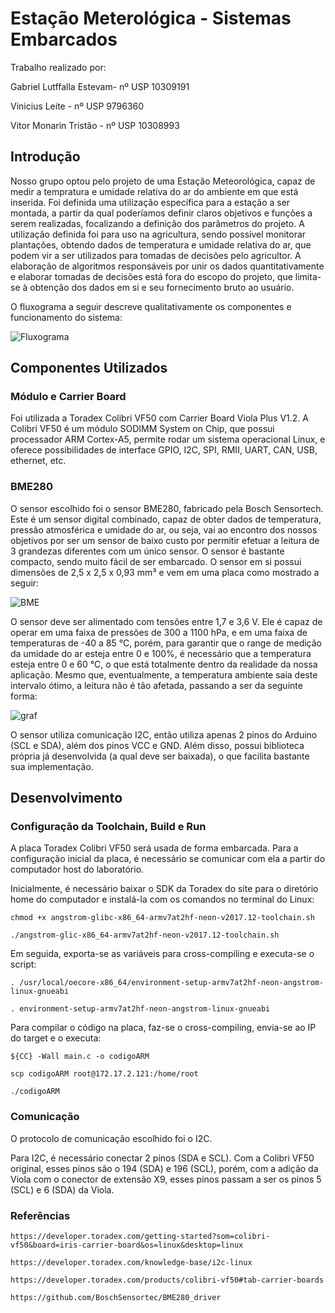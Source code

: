 # Estação Meterológica - Sistemas Embarcados

Trabalho realizado por:

  Gabriel Lutffalla Estevam- nº USP 10309191
  
  Vinicius Leite - nº USP 9796360
  
  Vitor Monarin Tristão - nº USP 10308993

## Introdução

Nosso grupo optou pelo projeto de uma Estação Meteorológica, capaz de medir a tempratura e umidade relativa do ar do ambiente em que está inserida. Foi definida uma utilização específica para a estação a ser montada, a partir da qual poderíamos definir claros objetivos e funções a serem realizadas, focalizando a definição dos parâmetros do projeto. A utilização definida foi para uso na agricultura, sendo possível monitorar plantações, obtendo dados de temperatura e umidade relativa do ar, que podem vir a ser utilizados para tomadas de decisões pelo agricultor. A elaboração de algoritmos responsáveis por unir os dados quantitativamente e elaborar tomadas de decisões está fora do escopo do projeto, que limita-se à obtenção dos dados em si e seu fornecimento bruto ao usuário.

O fluxograma a seguir descreve qualitativamente os componentes e funcionamento do sistema:

![Fluxograma](https://user-images.githubusercontent.com/70172639/128652794-9d6ec1bf-f1fa-4d71-994a-60a202df6239.png)


## Componentes Utilizados

### Módulo e Carrier Board

Foi utilizada a Toradex Colibri VF50 com Carrier Board Viola Plus V1.2. A Colibri VF50 é um módulo SODIMM System on Chip, que possui processador ARM Cortex-A5, permite rodar um sistema operacional Linux, e oferece possibilidades de interface GPIO, I2C, SPI, RMII, UART, CAN, USB, ethernet, etc.


### BME280

O sensor escolhido foi o sensor BME280, fabricado pela Bosch Sensortech. Este é um sensor digital combinado, capaz de obter dados de temperatura, pressão atmosférica e umidade do ar, ou seja, vai ao encontro dos nossos objetivos por ser um sensor de baixo custo por permitir efetuar a leitura de 3 grandezas diferentes com um único sensor. O
sensor é bastante compacto, sendo muito fácil de ser embarcado. O sensor em si possui dimensões de 2,5 x 2,5 x 0,93 mm³ e vem em uma placa como mostrado a seguir:

![BME](https://user-images.githubusercontent.com/70172639/128654577-44551808-6847-4d46-b0ae-3a2b86ee91e9.png)


O sensor deve ser alimentado com tensões entre 1,7 e 3,6 V. Ele é capaz de operar em uma faixa de pressões de 300 a 1100 hPa, e em uma faixa de temperaturas de -40 a 85 °C, porém, para garantir que o range de medição da umidade do ar esteja entre 0 e 100%, é necessário que a temperatura esteja entre 0 e 60 °C, o que está totalmente dentro da realidade da nossa aplicação. Mesmo que, eventualmente, a temperatura ambiente saia deste intervalo ótimo, a leitura não é tão afetada, passando a ser da seguinte forma:

![graf](https://user-images.githubusercontent.com/70172639/128654587-7010fb86-23e3-4a78-80db-f60c95976e0b.png)


O sensor utiliza comunicação I2C, então utiliza apenas 2 pinos do Arduino (SCL e SDA), além dos pinos VCC e GND. Além disso, possui biblioteca própria já desenvolvida (a qual deve ser baixada), o que facilita bastante sua implementação.


## Desenvolvimento

### Configuração da Toolchain, Build e Run

A placa Toradex Colibri VF50 será usada de forma embarcada. Para a configuração inicial da placa, é necessário se comunicar com ela a partir do computador host do laboratório. 

Inicialmente, é necessário baixar o SDK da Toradex do site para o diretório home do computador e instalá-la com os comandos no terminal do Linux:

    chmod +x angstrom-glibc-x86_64-armv7at2hf-neon-v2017.12-toolchain.sh
    
    ./angstrom-glic-x86_64-armv7at2hf-neon-v2017.12-toolchain.sh
    
Em seguida, exporta-se as variáveis para cross-compiling e executa-se o script:

    . /usr/local/oecore-x86_64/environment-setup-armv7at2hf-neon-angstrom-linux-gnueabi
    
    . environment-setup-armv7at2hf-neon-angstrom-linux-gnueabi
    
Para compilar o código na placa, faz-se o cross-compiling, envia-se ao IP do target e o executa:

    ${CC} -Wall main.c -o codigoARM
    
    scp codigoARM root@172.17.2.121:/home/root
    
    ./codigoARM


### Comunicação

O protocolo de comunicação escolhido foi o I2C.

Para I2C, é necessário conectar 2 pinos (SDA e SCL). Com a Colibri VF50 original, esses pinos são o 194 (SDA) e 196 (SCL), porém, com a adição da Viola com o conector de extensão X9, esses pinos passam a ser os pinos 5 (SCL) e 6 (SDA) da Viola.


### Referências

    https://developer.toradex.com/getting-started?som=colibri-vf50&board=iris-carrier-board&os=linux&desktop=linux

    https://developer.toradex.com/knowledge-base/i2c-linux

    https://developer.toradex.com/products/colibri-vf50#tab-carrier-boards

    https://github.com/BoschSensortec/BME280_driver
